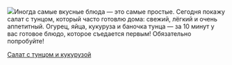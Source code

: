 <!--2025-06-24 21:04:26-->
<div class="yb">
  <div class="rss povarenok"><a href="https://www.povarenok.ru/recipes/show/182858/"><img src="https://www.povarenok.ru/data/cache/2025jun/24/04/3182500_32012-640x480.jpg"></a>Иногда самые вкусные блюда — это самые простые. Сегодня покажу салат с тунцом, который часто готовлю дома: свежий, лёгкий и очень аппетитный. Огурец, яйца, кукуруза и баночка тунца — за 10 минут у вас готовое блюдо, которое съедается первым! Обязательно попробуйте! <p class="titl"><a href="https://www.povarenok.ru/recipes/show/182858/">Салат с тунцом и кукурузой</a></p></div>
</div>
